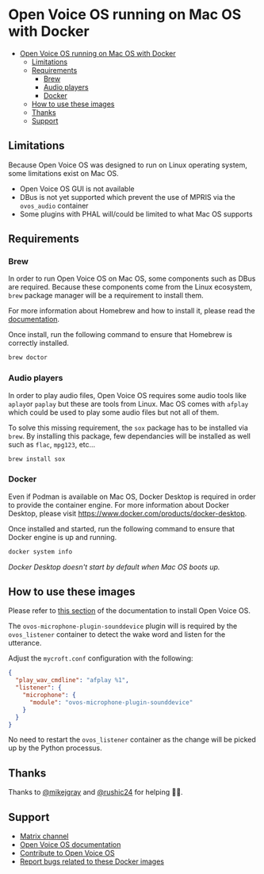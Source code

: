 # Open Voice OS running on Mac OS with Docker

- [Open Voice OS running on Mac OS with Docker](#open-voice-os-running-on-mac-os-with-docker)
  * [Limitations](#limitations)
  * [Requirements](#requirements)
    + [Brew](#brew)
    + [Audio players](#audio-players)
    + [Docker](#docker)
  * [How to use these images](#how-to-use-these-images)
  * [Thanks](#thanks)
  * [Support](#support)

## Limitations

Because Open Voice OS was designed to run on Linux operating system, some limitations exist on Mac OS.

- Open Voice OS GUI is not available
- DBus is not yet supported which prevent the use of MPRIS via the `ovos_audio` container
- Some plugins with PHAL will/could be limited to what Mac OS supports

## Requirements

### Brew

In order to run Open Voice OS on Mac OS, some components such as DBus are required. Because these components come from the Linux ecosystem, `brew` package manager will be a requirement to install them.

For more information about Homebrew and how to install it, please read the [documentation](https://brew.sh/).

Once install, run the following command to ensure that Homebrew is correctly installed.

```bash
brew doctor
```

### Audio players

In order to play audio files, Open Voice OS requires some audio tools like `aplay`or `paplay` but these are tools from Linux. Mac OS comes with `afplay` which could be used to play some audio files but not all of them.

To solve this missing requirement, the `sox` package has to be installed via `brew`. By installing this package, few dependancies will be installed as well such as `flac`, `mpg123`, etc...

```bash
brew install sox
```

### Docker

Even if Podman is available on Mac OS, Docker Desktop is required in order to provide the container engine. For more information about Docker Desktop, please visit <https://www.docker.com/products/docker-desktop>.

Once installed and started, run the following command to ensure that Docker engine is up and running.

```bash
docker system info
```

*Docker Desktop doesn't start by default when Mac OS boots up.*

## How to use these images

Please refer to [this section](README.md#how-to-use-these-images) of the documentation to install Open Voice OS.

The `ovos-microphone-plugin-sounddevice` plugin will is required by the `ovos_listener` container to detect the wake word and listen for the utterance.

Adjust the `mycroft.conf` configuration with the following:

```json
{
  "play_wav_cmdline": "afplay %1",
  "listener": {
    "microphone": {
      "module": "ovos-microphone-plugin-sounddevice"
    }
  }
}
```

No need to restart the `ovos_listener` container as the change will be picked up by the Python processus.

## Thanks

Thanks to [@mikejgray](https://github.com/mikejgray/) and [@rushic24](https://github.com/rushic24) for helping :clap::punch:.

## Support

- [Matrix channel](https://matrix.to/#/#openvoiceos:matrix.org)
- [Open Voice OS documentation](https://openvoiceos.github.io/community-docs/)
- [Contribute to Open Voice OS](https://openvoiceos.github.io/community-docs/contributing/)
- [Report bugs related to these Docker images](https://github.com/OpenVoiceOS/ovos-docker/issues)

